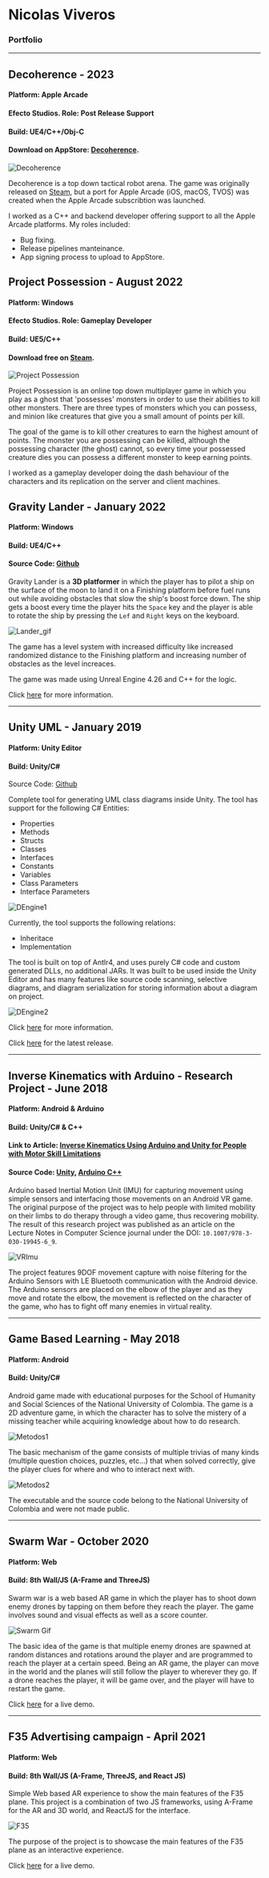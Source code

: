 # Nicolas Viveros

### Portfolio



<hr />

## Decoherence - 2023

#### Platform: Apple Arcade

#### Efecto Studios. Role: Post Release Support

#### Build: UE4/C++/Obj-C

#### Download on AppStore: [Decoherence](https://apps.apple.com/mx/app/decoherence/id1469225525).
![Decoherence](https://is1-ssl.mzstatic.com/image/thumb/Purple116/v4/56/65/d2/5665d2dd-8062-6e0e-b2ff-4fa3dff36968/AppIcon-0-0-1x_U007emarketing-0-0-0-7-0-0-sRGB-0-0-0-GLES2_U002c0-512MB-85-220-0-0.png/246x0w.webp)

Decoherence is a top down tactical robot arena. The game was originally released on [Steam](https://store.steampowered.com/app/561660/Decoherence/), but a port for Apple Arcade (iOS, macOS, TVOS) was created when the Apple Arcade subscribtion was launched.

I worked as a C++ and backend developer offering support to all the Apple Arcade platforms. My roles included:
* Bug fixing.
* Release pipelines manteinance.
* App signing process to upload to AppStore.

## Project Possession - August 2022

#### Platform: Windows

#### Efecto Studios. Role: Gameplay Developer

#### Build: UE5/C++

#### Download free on [Steam](https://store.steampowered.com/app/2090180/Project_Possession/).
![Project Possession](https://cdn.akamai.steamstatic.com/steam/apps/2090180/header.jpg?t=1660750254)

Project Possession is an online top down multiplayer game in which you play as a ghost that 'possesses' monsters in order to use their abilities to kill other monsters. There are three types of monsters which you can possess, and minion like creatures that give you a small amount of points per kill. 

The goal of the game is to kill other creatures to earn the highest amount of points. The monster you are possessing can be killed, although the possessing character (the ghost) cannot, so every time your possessed creature dies you can possess a different monster to keep earning points.

I worked as a gameplay developer doing the dash behaviour of the characters and its replication on the server and client machines.

## Gravity Lander - January 2022

#### Platform: Windows

#### Build: UE4/C++

#### Source Code: [Github](https://github.com/viversba/GravityLander)

Gravity Lander is a **3D platformer** in which the player has to pilot a ship on the surface of the moon to land it on a Finishing platform before fuel runs out while avoiding obstacles that slow the ship's boost force down. The ship gets a boost every time the player hits the `Space` key and the player is able to rotate the ship by pressing the `Lef` and `Right` keys on the keyboard. 

![Lander_gif](https://media.giphy.com/media/Du15On1CLiNgKHk5ck/giphy.gif)

The game has a level system with increased difficulty like increased randomized distance to the Finishing platform and increasing number of obstacles as the level increaces.

The game was made using Unreal Engine 4.26 and C++ for the logic. 

Click [here](https://github.com/viversba/GravityLander/blob/master/README.md) for more information.

<hr />

## Unity UML - January 2019

#### Platform: Unity Editor
#### Build: Unity/C#

Source Code: [Github](https://github.com/viversba/UnityUML)

Complete tool for generating UML class diagrams inside Unity. The tool has support for the following C# Entities:

* Properties
* Methods
* Structs
* Classes
* Interfaces
* Constants
* Variables
* Class Parameters
* Interface Parameters

![DEngine1](https://media.giphy.com/media/CNDaGQP8zayFXtGm6X/giphy.gif)

Currently, the tool supports the following relations:

* Inheritace
* Implementation

The tool is built on top of Antlr4, and uses purely C# code and custom generated DLLs, no additional JARs. It was built to be used inside the Unity Editor and has many features like source code scanning, selective diagrams, and diagram serialization for storing information about a diagram on project.

![DEngine2](https://media.giphy.com/media/R5KZAC70Bx63JnT1iW/giphy.gif)

Click [here](https://github.com/viversba/UnityUML/blob/master/README.md) for more information.

Click [here](https://github.com/viversba/UnityUML/releases/tag/V1.0.1) for the latest release.

<hr />

## Inverse Kinematics with Arduino - Research Project - June 2018

#### Platform: Android & Arduino
#### Build: Unity/C# & C++

#### Link to Article: [Inverse Kinematics Using Arduino and Unity for People with Motor Skill Limitations](https://link.springer.com/chapter/10.1007/978-3-030-19945-6_9)

#### Source Code: [Unity](https://github.com/viversba/VRIMU), [Arduino C++](https://github.com/viversba/VRImu_Arduino) 

Arduino based Inertial Motion Unit (IMU) for capturing movement using simple sensors and interfacing those movements on an Android VR game. The original purpose of the project was to help people with limited mobility on their limbs to do therapy through a video game, thus recovering mobility. The result of this research project was published as an article on the Lecture Notes in Computer Science journal under the DOI: `10.1007/978-3-030-19945-6_9`.

![VRImu](https://media.giphy.com/media/fWrCiuNZMwnrOLfCrF/giphy.gif)

The project features 9DOF movement capture with noise filtering for the Arduino Sensors with LE Bluetooth communication with the Android device. The Arduino sensors are placed on the elbow of the player and as they move and rotate the elbow, the movement is reflected on the character of the game, who has to fight off many enemies in virtual reality.

<hr />

## Game Based Learning - May 2018

#### Platform: Android

#### Build: Unity/C#

Android game made with educational purposes for the School of Humanity and Social Sciences of the National University of Colombia. The game is a 2D adventure game, in which the character has to solve the mistery of a missing teacher while acquiring knowledge about how to do research. 

![Metodos1](https://media.giphy.com/media/rVdkibkmEl4zNcBxSX/giphy.gif)

The basic mechanism of the game consists of multiple trivias of many kinds (multiple question choices, puzzles, etc...) that when solved correctly, give the player clues for where and who to interact next with.

![Metodos2](https://media.giphy.com/media/WFo3Wd7Sa66qyPeHV8/giphy.gif)

The executable and the source code belong to the National University of Colombia and were not made public.

<hr />

## Swarm War - October 2020

#### Platform: Web

#### Build: 8th Wall/JS (A-Frame and ThreeJS)

Swarm war is a web based AR game in which the player has to shoot down enemy drones by tapping on them before they reach the player. The game involves sound and visual effects as well as a score counter.

![Swarm Gif](https://media.giphy.com/media/CyjuZyDUr0GPVTWbcM/giphy.gif)

The basic idea of the game is that multiple enemy drones are spawned at random distances and rotations around the player and are programmed to reach the player at a certain speed. Being an AR game, the player can move in the world and the planes will still follow the player to wherever they go. If a drone reaches the player, it will be game over, and the player will have to restart the game.

Click [here](https://agencyclients.8thwall.app/swarmwar1/) for a live demo.

<hr />

## F35 Advertising campaign - April 2021

#### Platform: Web

#### Build: 8th Wall/JS (A-Frame, ThreeJS, and React JS)

Simple Web based AR experience to show the main features of the F35 plane. This project is a combination of two JS frameworks, using  A-Frame for the AR and 3D world, and ReactJS for the interface.

![F35](https://media.giphy.com/media/oP5LBTsMjcrienjsoa/giphy-downsized-large.gif)

The purpose of the project is to showcase the main features of the F35 plane as an interactive experience.

Click [here](https://agencyclients.8thwall.app/flight-ads) for a live demo.
